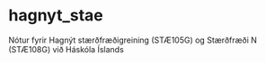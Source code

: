 # hagnyt_stae
Nótur fyrir Hagnýt stærðfræðigreining (STÆ105G) og Stærðfræði N (STÆ108G) við Háskóla Íslands

